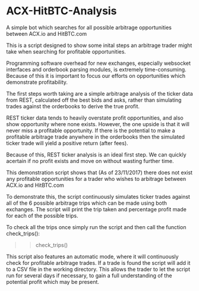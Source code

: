 # ACX-HitBTC-Analysis
A simple bot which searches for all possible arbitrage opportunities between ACX.io and HitBTC.com


This is a script designed to show some inital steps an arbitrage trader might take when searching for profitable opportunities.

Programming software overhead for new exchanges, especially websocket interfaces and orderbook parsing modules, is extremely time-consuming. Because of this it is important to focus our efforts on opportunities which demonstrate profitability.

The first steps worth taking are a simple arbitrage analysis of the ticker data from REST, calculated off the best bids and asks, rather than simulating trades against the orderbooks to derive the true profit.

REST ticker data tends to heavily overstate profit opportunities, and also show opportunity where none exists. However, the one upside is that it will never miss a profitable opportunity. If there is the potential to make a profitable arbitrage trade anywhere in the orderbooks then the simulated ticker trade will yield a positive return (after fees).

Because of this, REST ticker analysis is an ideal first step. We can quickly acertain if no profit exists and move on without wasting further time.


This demonstration script shows that (As of 23/11/2017) there does not exist any profitable opportunities for a trader who wishes to arbitrage between ACX.io and HitBTC.com

To demonstrate this, the script continuously simulates ticker trades against all of the 6 possible arbitrage trips which can be made using both exchanges. The script will print the trip taken and percentage profit made for each of the possible trips.

To check all the trips once simply run the script and then call the function check_trips():
>> check_trips()


This script also features an automatic mode, where it will continuously check for profitable arbitrage trades. If a trade is found the script will add it to a CSV file in the working directory. This allows the trader to let the script run for several days if necessary, to gain a full understanding of the potential profit which may be present.
